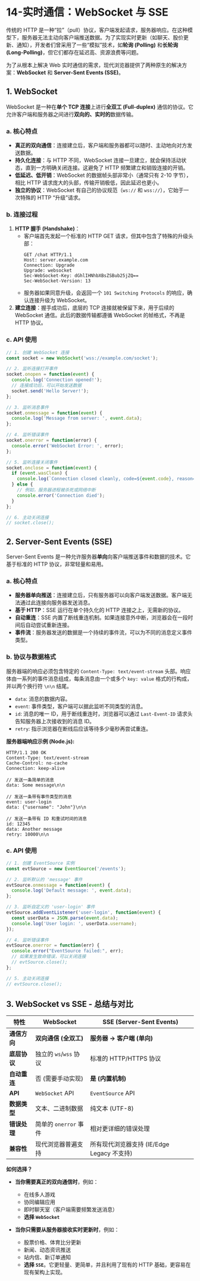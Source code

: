 # 14-实时通信：WebSocket 与 SSE

传统的 HTTP 是一种“拉”（pull）协议，客户端发起请求，服务器响应。在这种模型下，服务器无法主动向客户端推送数据。为了实现实时更新（如聊天、股价更新、通知），开发者们曾采用了一些“模拟”技术，如**轮询 (Polling)** 和**长轮询 (Long-Polling)**，但它们都存在延迟高、资源浪费等问题。

为了从根本上解决 Web 实时通信的需求，现代浏览器提供了两种原生的解决方案：**WebSocket** 和 **Server-Sent Events (SSE)**。

## 1. WebSocket

WebSocket 是一种在**单个 TCP 连接**上进行**全双工 (Full-duplex)** 通信的协议。它允许客户端和服务器之间进行**双向的、实时的**数据传输。

### a. 核心特点

*   **真正的双向通信**：连接建立后，客户端和服务器都可以随时、主动地向对方发送数据。
*   **持久化连接**：与 HTTP 不同，WebSocket 连接一旦建立，就会保持活动状态，直到一方明确关闭连接。这避免了 HTTP 频繁建立和销毁连接的开销。
*   **低延迟、低开销**：WebSocket 的数据帧头部非常小（通常只有 2-10 字节），相比 HTTP 请求庞大的头部，传输开销极低，因此延迟也更小。
*   **独立的协议**：WebSocket 有自己的协议规范（`ws://` 和 `wss://`），它始于一次特殊的 HTTP “升级”请求。

### b. 连接过程

1.  **HTTP 握手 (Handshake)**：
    *   客户端首先发起一个标准的 HTTP GET 请求，但其中包含了特殊的升级头部：
        ```http
        GET /chat HTTP/1.1
        Host: server.example.com
        Connection: Upgrade
        Upgrade: websocket
        Sec-WebSocket-Key: dGhlIHNhbXBsZSBub25jZQ==
        Sec-WebSocket-Version: 13
        ```
    *   服务器如果同意升级，会返回一个 `101 Switching Protocols` 的响应，确认连接升级为 WebSocket。
2.  **建立连接**：握手成功后，底层的 TCP 连接就被保留下来，用于后续的 WebSocket 通信。此后的数据传输都遵循 WebSocket 的帧格式，不再是 HTTP 协议。

### c. API 使用

```javascript
// 1. 创建 WebSocket 连接
const socket = new WebSocket('wss://example.com/socket');

// 2. 监听连接打开事件
socket.onopen = function(event) {
  console.log('Connection opened!');
  // 连接成功后，可以开始发送数据
  socket.send('Hello Server!');
};

// 3. 监听消息事件
socket.onmessage = function(event) {
  console.log('Message from server: ', event.data);
};

// 4. 监听错误事件
socket.onerror = function(error) {
  console.error('WebSocket Error: ', error);
};

// 5. 监听连接关闭事件
socket.onclose = function(event) {
  if (event.wasClean) {
    console.log(`Connection closed cleanly, code=${event.code}, reason=${event.reason}`);
  } else {
    // 例如，服务器进程被杀死或网络中断
    console.error('Connection died');
  }
};

// 6. 主动关闭连接
// socket.close();
```

## 2. Server-Sent Events (SSE)

Server-Sent Events 是一种允许服务器**单向**向客户端推送事件和数据的技术。它基于标准的 HTTP 协议，非常轻量和易用。

### a. 核心特点

*   **服务器单向推送**：连接建立后，只有服务器可以向客户端发送数据。客户端无法通过此连接向服务器发送消息。
*   **基于 HTTP**：SSE 运行在单个持久化的 HTTP 连接之上，无需新的协议。
*   **自动重连**：SSE 内置了断线重连机制。如果连接意外中断，浏览器会在一段时间后自动尝试重新连接。
*   **事件流**：服务器发送的数据是一个持续的事件流，可以为不同的消息定义事件类型。

### b. 协议与数据格式

服务器端的响应必须包含特定的 `Content-Type: text/event-stream` 头部。响应体由一系列的事件消息组成，每条消息由一个或多个 `key: value` 格式的行构成，并以两个换行符 `\n\n` 结尾。

*   `data`: 消息的数据内容。
*   `event`: 事件类型，客户端可以据此监听不同类型的消息。
*   `id`: 消息的唯一 ID，用于断线重连时，浏览器可以通过 `Last-Event-ID` 请求头告知服务器上次接收到的消息 ID。
*   `retry`: 指示浏览器在断线后应该等待多少毫秒再尝试重连。

**服务器端响应示例 (Node.js):**
```
HTTP/1.1 200 OK
Content-Type: text/event-stream
Cache-Control: no-cache
Connection: keep-alive

// 发送一条简单的消息
data: Some message\n\n

// 发送一条带有事件类型的消息
event: user-login
data: {"username": "John"}\n\n

// 发送一条带有 ID 和重试时间的消息
id: 12345
data: Another message
retry: 10000\n\n
```

### c. API 使用

```javascript
// 1. 创建 EventSource 实例
const evtSource = new EventSource('/events');

// 2. 监听默认的 'message' 事件
evtSource.onmessage = function(event) {
  console.log('Default message: ', event.data);
};

// 3. 监听自定义的 'user-login' 事件
evtSource.addEventListener('user-login', function(event) {
  const userData = JSON.parse(event.data);
  console.log('User login: ', userData.username);
});

// 4. 监听错误事件
evtSource.onerror = function(err) {
  console.error("EventSource failed:", err);
  // 如果发生致命错误，可以关闭连接
  // evtSource.close();
};

// 5. 主动关闭连接
// evtSource.close();
```

## 3. WebSocket vs SSE - 总结与对比

| 特性         | WebSocket                                  | SSE (Server-Sent Events)                      |
| ------------ | ------------------------------------------ | --------------------------------------------- |
| **通信方向** | **双向通信 (全双工)**                      | **服务器 -> 客户端 (单向)**                   |
| **底层协议** | 独立的 `ws`/`wss` 协议                     | 标准的 HTTP/HTTPS 协议                        |
| **自动重连** | 否 (需要手动实现)                          | **是 (内置机制)**                             |
| **API**      | `WebSocket` API                            | `EventSource` API                             |
| **数据类型** | 文本、二进制数据                           | 纯文本 (UTF-8)                                |
| **错误处理** | 简单的 `onerror` 事件                      | 相对更详细的错误处理                          |
| **兼容性**   | 现代浏览器普遍支持                         | 所有现代浏览器支持 (IE/Edge Legacy 不支持)    |

**如何选择？**
*   **当你需要真正的双向通信时**，例如：
    *   在线多人游戏
    *   协同编辑应用
    *   即时聊天室（客户端需要频繁发送消息）
    *   **选择 `WebSocket`**

*   **当你只需要从服务器接收实时更新时**，例如：
    *   股票价格、体育比分更新
    *   新闻、动态资讯推送
    *   站内信、新订单通知
    *   **选择 `SSE`**。它更轻量、更简单，并且利用了现有的 HTTP 基础，更容易在现有架构上实现。
